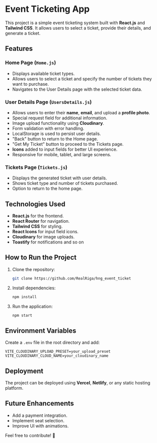 # Event Ticketing App

This project is a simple event ticketing system built with **React.js** and **Tailwind CSS**. It allows users to select a ticket, provide their details, and generate a ticket.

## Features

### Home Page (`Home.js`)
- Displays available ticket types.
- Allows users to select a ticket and specify the number of tickets they want to purchase.
- Navigates to the User Details page with the selected ticket data.

### User Details Page (`UsersDetails.js`)
- Allows users to enter their **name**, **email**, and upload a **profile photo**.
- Special request field for additional information.
- Image upload functionality using **Cloudinary**.
- Form validation with error handling.
- LocalStorage is used to persist user details.
- "Back" button to return to the Home page.
- "Get My Ticket" button to proceed to the Tickets page.
- **Icons** added to input fields for better UI experience.
- Responsive for mobile, tablet, and large screens.

### Tickets Page (`Tickets.js`)
- Displays the generated ticket with user details.
- Shows ticket type and number of tickets purchased.
- Option to return to the home page.

## Technologies Used
- **React.js** for the frontend.
- **React Router** for navigation.
- **Tailwind CSS** for styling.
- **React Icons** for input field icons.
- **Cloudinary** for image uploads.
- **Toastify** for notifications and so on

## How to Run the Project
1. Clone the repository:
   ```sh
   git clone https://github.com/RealRiga/hng_event_ticket
   ```
2. Install dependencies:
   ```sh
   npm install
   ```
3. Run the application:
   ```sh
   npm start
   ```

## Environment Variables
Create a `.env` file in the root directory and add:
```
VITE_CLOUDINARY_UPLOAD_PRESET=your_upload_preset
VITE_CLOUDINARY_CLOUD_NAME=your_cloudinary_name
```

## Deployment
The project can be deployed using **Vercel**, **Netlify**, or any static hosting platform.

## Future Enhancements
- Add a payment integration.
- Implement seat selection.
- Improve UI with animations.

Feel free to contribute! 🚀

